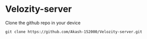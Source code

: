 # Velozity-server

Clone the github repo in your device
```
git clone https://github.com/Akash-152000/Velozity-server.git
```
